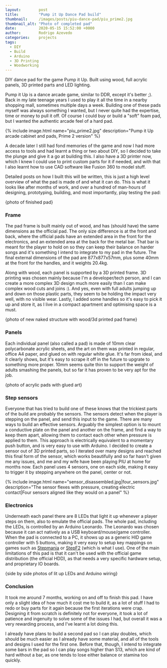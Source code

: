 ```yaml
---
layout:        post
title:         "Pump it Up Dance Pad build"
thumbnail:     /images/posts/piu-dance-pad/piu_prime2.jpg
thumbnail_alt: "Photo of completed pad"
date:          2020-05-15 15:52:00 +0000
author:        Rodrigo Azevedo
categories:    projects
tags:
  - DIY
  - Build
  - Arduino
  - 3D Printing
  - Woodworking
---
```


<p class="d-none">
  DIY dance pad for the game Pump it Up. Built using wood, full acrylic panels, 3D printed parts and LED lighting.
</p>

<!--more-->

Pump it Up is a dance arcade game, similar to DDR, except it's better ;). Back in my late teenage years I used to play
it all the time in a nearby shopping mall, sometimes multiple days a week. Building one of these pads myself was always
something I wanted, but I never quite had the expertise, time or money to pull it off. Of course I could buy or build
a "soft" foam pad, but I wanted the authentic arcade feel of a hard pad.

{% include image.html name="piu_prime2.jpg" description="Pump it Up arcade cabinet and pads, Prime 2 version" %}

A decade later I still had fond memories of the game and now I had more access to tools and had learnt a thing or two
about DIY, so I decided to take the plunge and give it a go at building this. I also have a 3D printer now, which I
knew I could use to print custom parts for it if needed, and with that I also learnt how to use CAD software like
Fusion 360 to model stuff.

Detailed posts on how I built this will be written, this is just a high level overview of what the pad is made of and
what it can do. This is what it looks like after months of work, and over a hundred of man-hours of designing,
prototyping, building, and most importantly, play testing the pad:

{photo of finished pad}

### Frame

The pad frame is built mainly out of wood, and has (should have) the same dimensions as the official pad. The only size
difference is at the front and back, where the official pads have an extended area in the front for the electronics,
and an extended area at the back for the metal bar. That bar is meant for the player to hold on so they can keep their
balance on harder songs and it's something I intend to integrate to my pad in the future. The final external dimensions
of the pad are 877x877x57mm, plus some 40mm at the front for the handles, and it weights 20.4kg.

Along with wood, each panel is supported by a 3D printed frame. 3D printing was chosen mainly because I'm a
developer/tech person, and I can create a more complex 3D design much more easily than I can make complex wood cuts
and joins :). And yes, even with full adults jumping up and down on those plastic parts, they seem to be holding the
impact very well, with no visible wear. Lastly, I added some handles so it's easy to pick it up and store it, as I live
in a compact apartment and optimising space is a must.

{photo of new naked structure with wood/3d printed pad frame}

### Panels

Each individual panel (also called a pad) is made of 10mm clear polycarbonate acrylic sheets, and the art on them was
printed in regular, office A4 paper, and glued on with regular white glue. It's far from ideal, and it clearly shows,
but it's easy to scrape it off in the future to upgrate to something more proper. 10mm seems quite thin to support the
weight of adults smashing the panels, but so far it has proven to be very apt for the job.

{photo of acrylic pads with glued art}

### Step sensors

Everyone that has tried to build one of these knows that the trickiest parts of the build are probably the sensors. The
sensors detect when the player is stepping on the panel, and send this input to the game. There are many ways to build
an effective sensors. Arguably the simplest option is to mount a conductive plate on the panel and another on the
frame, and find a way to keep them apart, allowing them to contact each other when pressure is applied to them. This
approach is electrically equivalent to a momentary push button, and is very easy to use with Arduino. I decided to
create a sensor out of 3D printed parts, so I iterated over many designs and reached this final form of the sensor,
which works beautifully and so far hasn't given me any issues, and me and my wife have been playing PIU at home for
months now. Each panel uses 4 sensors, one on each side, making it easy to trigger it by stepping anywhere on the
panel, center or not.

{% include
  image.html
  name="sensor_disassembled.jpg|four_sensors.jpg"
  description="The sensor flexes with pressure, creating electric contact|Four sensors aligned like they would on a panel"
%}

### Electronics

Underneath each panel there are 8 LEDs that light it up whenever a player steps on them, also to emulate the official
pads. The whole pad, including the LEDs, is controlled by an Arduino Leonardo. The Leonardo was chosen because it can
act natively as a USB keyboard/mouse/game controller. When the pad is connected to a PC, it shows up as a generic HID
game controller with 5 buttons, making it very easy to setup key mappings on games such as
[Stepmania](https://www.stepmania.com/) or [StepF2](http://stepf2.blogspot.com/) (which is what I use). One of the main
limitations of this pad is that it can't be used with the official game distribution (the official HDD), as that needs
a very specific hardware setup, and proprietary IO boards.

{side by side photos of lit up LEDs and Arduino wiring}

### Conclusion

It took me around 7 months, working on and off to finish this pad. I have only a slight idea of how much it cost me to
build it, as a lot of stuff I had to redo or buy parts for it again because the first iterations were crap. Designing
it from scratch is definitely not for everyone, it took a lot of patience and ingenuity to solve some of the issues I
had, but overall it was a very rewarding process, and I've learnt a lot doing this.

I already have plans to build a second pad so I can play doubles, which should be much easier as I already have some
material, and all of the tools and designs I used for the first one. Before that, though, I intend to integrate some
bars in the pad so I can play songs higher than S13, which are kind of hard without a bar, as one tends to lose either
balance or stamina too quickly.

